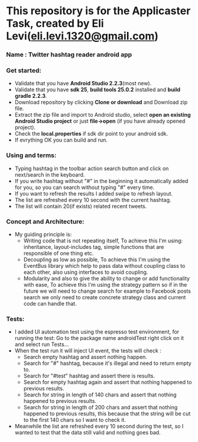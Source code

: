 # This repository is for the Applicaster Task, created by Eli Levi(eli.levi.1320@gmail.com)
### Name : Twitter hashtag reader android app ###

### Get started: ###
- Validate that you have **Android Studio 2.2.3**(most new).
- Validate that you have **sdk 25**, **build tools 25.0.2** installed and **build gradle 2.2.3**.
- Download repository by clicking **Clone or download** and Download zip file.
- Extract the zip file and import to Android studio, select **open an existing Android Studio project** or just **file->open** (if you have already opened project).
- Check the **local.properties** if sdk dir point to your android sdk.
- If evrything OK you can build and run.

### Using and terms: ###
- Typing hashtag in the toolbar action search button and click on next/search in the keyboard.
- If you write hashtag without "#" in the beginning it automatically added for you, so you can search without typing "#" every time.
- If you want to refresh the results I added swipe to refresh layout.
- The list are refreshed every 10 second with the current hashtag.
- The list will contain 20(if exists) related recent tweets.

### Concept and Architecture: ###
- My guiding principle is:
  - Writing code that is not repeating itself, To achieve this I'm using: inheritance, layout-includes tag, simple functions that are responsible of one thing etc.
  - Decoupling as low as possible, To achieve this I'm using the EventBus library which help to pass data without coupling class to each other, also using interfaces to avoid coupling.
  - Modularity and also to give the ability to change or add functionality with ease, To achieve this I'm using the strategy pattern so if in the future we will need to change search for example to Facebook posts search we only need to create concrete strategy class and current code can handle that.

### Tests: ###
- I added UI automation test using the espresso test environment, for running the test: Go to the package name androidTest right click on it and select run Tests...
- When the test run it will inject UI event, the tests will check :
  - Search empty hashtag and assert nothing happen.
  - Search for "#" hashtag, because it's illegal and need to return empty to.
  - Search for "#test" hashtag and assert there is results.
  - Search for empty hashtag again and assert that nothing happened to previous results.
  - Search for string in length of 140 chars and assert that nothing happened to previous results.
  - Search for string in length of 200 chars and assert that nothing happened to previous results, this because that the string will be cut to the first 140 chars so I want to check it.
- Meanwhile the list are refreshed every 10 second during the test, so I wanted to test that the data still valid and nothing goes bad.

